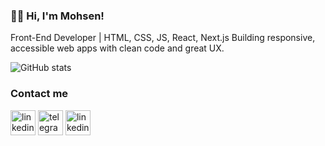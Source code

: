 ### 👨‍💻 Hi, I'm Mohsen!

Front-End Developer | HTML, CSS, JS, React, Next.js
Building responsive, accessible web apps with clean code and great UX.






![GitHub stats](https://github-readme-stats.vercel.app/api?username=mh3n&show_icons=true)  


### Contact me
[<img src='https://img.icons8.com/color/48/000000/linkedin-circled--v1.png' alt='linkedin' height='40'>](https://www.linkedin.com/in/mh3n/)    [<img src='https://img.icons8.com/color/48/000000/telegram-app--v1.png' alt='telegram' height='40'>](https://t.me/Seyedmh3n) 
[<img src='https://img.icons8.com/color/48/000000/linkedin-circled--v1.png' alt='linkedin' height='40'>](https://www.instagram.com/seyedmh3n?igsh=MW14ZmNsZHExZDg1dA%3D%3D&utm_source=qr)
